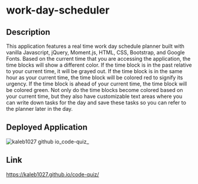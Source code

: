 # work-day-scheduler

## Description
This application features a real time work day schedule planner built with vanilla Javascript, jQuery, Moment.js, HTML, CSS, Bootstrap, and Google Fonts. Based on the current time that you are accessing the application, the time blocks will show a different color. If the time block is in the past relative to your current time, it will be grayed out. If the time block is in the same hour as your current time, the time block will be colored red to signify its urgency. If the time block is ahead of your current time, the time block will be colored green. Not only do the time blocks become colored based on your current time, but they also have customizable text areas where you can write down tasks for the day and save these tasks so you can refer to the planner later in the day.

## Deployed Application
![kaleb1027 github io_code-quiz_](https://user-images.githubusercontent.com/88510725/159612345-9c1fdd86-ea10-4a61-8b4b-8645ab65ff6b.png)

## Link
https://kaleb1027.github.io/code-quiz/
